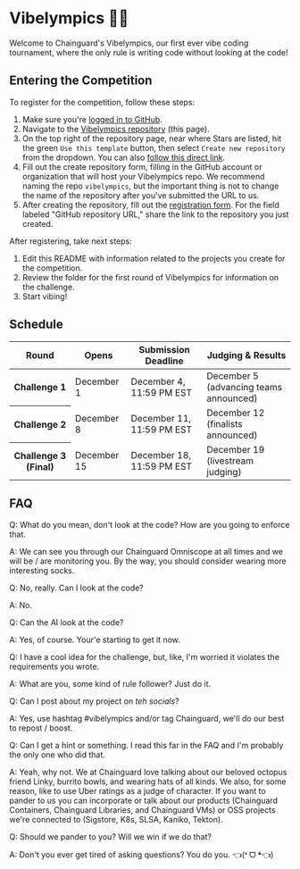# Vibelympics 🏅✨

Welcome to Chainguard's Vibelympics, our first ever vibe coding tournament, where the only rule is writing code without looking at the code! 

## Entering the Competition

To register for the competition, follow these steps:

1. Make sure you're [logged in to GitHub](https://github.com/login).
2. Navigate to the [Vibelympics repository](https://github.com/chainguard-demo/vibelympics#) (this page).
3. On the top right of the repository page, near where Stars are listed, hit the green `Use this template` button, then select `Create new repository` from the dropdown. You can also [follow this direct link](https://github.com/new?template_name=vibelympics&template_owner=chainguard-demo).
4. Fill out the create repository form, filling in the GitHub account or organization that will host your Vibelympics
 repo. We recommend naming the repo `vibelympics`, but the important thing is not to change the name of the repository after you've submitted the URL to us.
5. After creating the repository, fill out the [registration form](https://vibelympics.splashthat.com/). For the field labeled "GitHub repository URL," share the link to the repository you just created.

After registering, take next steps:

1. Edit this README with information related to the projects you create for the competition.
2. Review the folder for the first round of Vibelympics for information on the challenge.
3. Start vibing!

## Schedule

<table role="table" aria-label="Vibelympics Competition Schedule">
  <thead>
    <tr>
      <th scope="col">Round</th>
      <th scope="col">Opens</th>
      <th scope="col">Submission Deadline</th>
      <th scope="col">Judging & Results</th>
    </tr>
  </thead>
  <tbody>
    <tr>
      <th scope="row">Challenge 1</th>
      <td>December 1</td>
      <td>December 4, 11:59 PM EST</td>
      <td>December 5 (advancing teams announced)</td>
    </tr>
    <tr>
      <th scope="row">Challenge 2</th>
      <td>December 8</td>
      <td>December 11, 11:59 PM EST</td>
      <td>December 12 (finalists announced)</td>
    </tr>
    <tr>
      <th scope="row">Challenge 3 (Final)</th>
      <td>December 15</td>
      <td>December 18, 11:59 PM EST</td>
      <td>December 19 (livestream judging)</td>
    </tr>
  </tbody>
</table>

## FAQ

Q: What do you mean, don't look at the code? How are you going to enforce that.

A: We can see you through our Chainguard Omniscope at all times and we will be / are monitoring you. By the way, you should consider wearing more interesting socks.

Q: No, really. Can I look at the code?

A: No.

Q: Can the AI look at the code?

A: Yes, of course. Your'e starting to get it now.

Q: I have a cool idea for the challenge, but, like, I'm worried it violates the requirements you wrote.

A: What are you, some kind of rule follower? Just do it.

Q: Can I post about my project on *teh socials*?

A: Yes, use hashtag #vibelympics and/or tag Chainguard, we'll do our best to repost / boost.

Q: Can I get a hint or something. I read this far in the FAQ and I'm probably the only one who did that.

A: Yeah, why not. We at Chainguard love talking about our beloved octopus friend Linky, burrito bowls, and wearing hats of all kinds. We also, for some reason, like to use Uber ratings as a judge of character. If you want to pander to us you can incorporate or talk about our products (Chainguard Containers, Chainguard Libraries, and Chainguard VMs) or OSS projects we're connected to (Sigstore, K8s, SLSA, Kaniko, Tekton). 

Q: Should we pander to you? Will we win if we do that?

A: Don't you ever get tired of asking questions? You do you. 👈(❛ ᗜ ❛👈)

